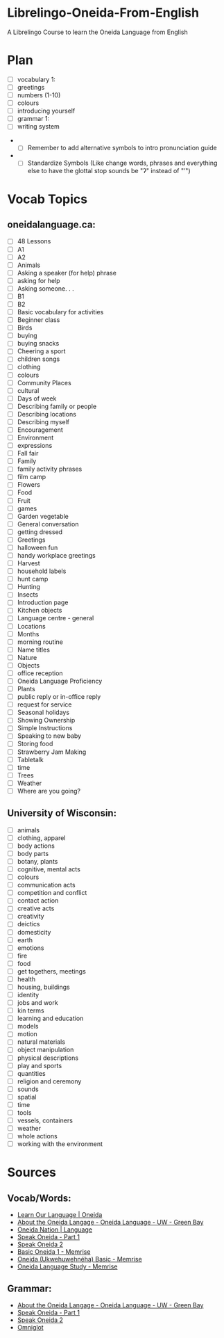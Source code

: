 # Librelingo-Oneida-From-English
A Librelingo Course to learn the Oneida Language from English

# Plan
- [ ] vocabulary 1:
- [ ] greetings
- [ ] numbers (1-10)
- [ ] colours
- [ ] introducing yourself
- [ ] grammar 1:
- [ ] writing system
- - [ ] Remember to add alternative symbols to intro pronunciation guide
- - [ ] Standardize Symbols (Like change words, phrases and everything else to have the glottal stop sounds be "ʔ" instead of "’")

# Vocab Topics
## oneidalanguage.ca:
- [ ] 48 Lessons
- [ ] A1
- [ ] A2
- [ ] Animals
- [ ] Asking a speaker (for help) phrase
- [ ] asking for help
- [ ] Asking someone. . .
- [ ] B1
- [ ] B2
- [ ] Basic vocabulary for activities
- [ ] Beginner class
- [ ] Birds
- [ ] buying
- [ ] buying snacks
- [ ] Cheering a sport
- [ ] children songs
- [ ] clothing
- [ ] colours
- [ ] Community Places
- [ ] cultural
- [ ] Days of week
- [ ] Describing family or people
- [ ] Describing locations
- [ ] Describing myself
- [ ] Encouragement
- [ ] Environment
- [ ] expressions
- [ ] Fall fair
- [ ] Family
- [ ] family activity phrases
- [ ] film camp
- [ ] Flowers
- [ ] Food
- [ ] Fruit
- [ ] games
- [ ] Garden vegetable
- [ ] General conversation
- [ ] getting dressed
- [ ] Greetings
- [ ] halloween fun
- [ ] handy workplace greetings
- [ ] Harvest
- [ ] household labels
- [ ] hunt camp
- [ ] Hunting
- [ ] Insects
- [ ] Introduction page
- [ ] Kitchen objects
- [ ] Language centre - general
- [ ] Locations
- [ ] Months
- [ ] morning routine
- [ ] Name titles
- [ ] Nature
- [ ] Objects
- [ ] office reception
- [ ] Oneida Language Proficiency
- [ ] Plants
- [ ] public reply or in-office reply
- [ ] request for service
- [ ] Seasonal holidays
- [ ] Showing Ownership
- [ ] Simple Instructions
- [ ] Speaking to new baby
- [ ] Storing food
- [ ] Strawberry Jam Making
- [ ] Tabletalk
- [ ] time
- [ ] Trees
- [ ] Weather
- [ ] Where are you going?
## University of Wisconsin:
- [ ] animals
- [ ] clothing, apparel
- [ ] body actions
- [ ] body parts
- [ ] botany, plants
- [ ] cognitive, mental acts
- [ ] colours
- [ ] communication acts
- [ ] competition and conflict
- [ ] contact action
- [ ] creative acts
- [ ] creativity
- [ ] deictics
- [ ] domesticity
- [ ] earth
- [ ] emotions
- [ ] fire
- [ ] food
- [ ] get togethers, meetings
- [ ] health
- [ ] housing, buildings
- [ ] identity
- [ ] jobs and work
- [ ] kin terms
- [ ] learning and education
- [ ] models
- [ ] motion
- [ ] natural materials
- [ ] object manipulation
- [ ] physical descriptions
- [ ] play and sports
- [ ] quantities
- [ ] religion and ceremony
- [ ] sounds
- [ ] spatial
- [ ] time
- [ ] tools
- [ ] vessels, containers
- [ ] weather
- [ ] whole actions
- [ ] working with the environment

# Sources
## Vocab/Words:
* [Learn Our Language | Oneida](https://oneidalanguage.ca/learn-our-language/)
* [About the Oneida Langage - Oneida Language - UW - Green Bay](https://www.uwgb.edu/oneida/about-the-oneida-langage/)
* [Oneida Nation | Language](https://oneida-nsn.gov/our-ways/language/)
* [Speak Oneida - Part 1](https://play.google.com/store/apps/details?id=com.languagepal.androidoneidawisconsin&hl=en&gl=US)
* [Speak Oneida 2](https://play.google.com/store/apps/details?id=com.languagepal.oneida2android)
* [Basic Oneida 1 - Memrise](https://app.memrise.com/course/1844061/basic-oneida-1/)
* [Oneida (Ukwehuwehnéha) Basic - Memrise](https://app.memrise.com/course/5698147/oneida-ukwehuwehneha-basic/)
* [Oneida Language Study - Memrise](https://app.memrise.com/course/5772626/oneida-language-study/)
## Grammar:
* [About the Oneida Langage - Oneida Language - UW - Green Bay](https://www.uwgb.edu/oneida/about-the-oneida-langage/)
* [Speak Oneida - Part 1](https://play.google.com/store/apps/details?id=com.languagepal.androidoneidawisconsin&hl=en&gl=US)
* [Speak Oneida 2](https://play.google.com/store/apps/details?id=com.languagepal.oneida2android)
* [Omniglot](http://omniglot.com/writing/oneida.htm)
